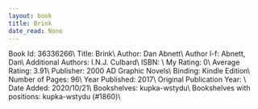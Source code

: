 ```yaml
---
layout: book
title: Brink
date_read: None
---
```


Book Id: 36336266\ 
Title: Brink\ 
Author: Dan Abnett\ 
Author l-f: Abnett, Dan\ 
Additional Authors: I.N.J. Culbard\ 
ISBN: \ 
My Rating: 0\ 
Average Rating: 3.91\ 
Publisher: 2000 AD Graphic Novels\ 
Binding: Kindle Edition\ 
Number of Pages: 96\ 
Year Published: 2017\ 
Original Publication Year: \ 
Date Added: 2020/10/21\ 
Bookshelves: kupka-wstydu\ 
Bookshelves with positions: kupka-wstydu (#1860)\ 

